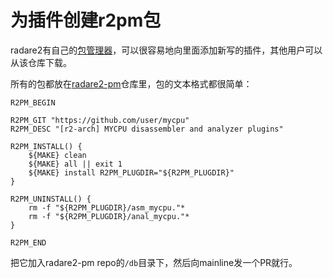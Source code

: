 # 为插件创建r2pm包

radare2有自己的[包管理器](../tools/r2pm/intro.md)，可以很容易地向里面添加新写的插件，其他用户可以从该仓库下载。

所有的包都放在[radare2-pm](https://github.com/radareorg/radare2-pm)仓库里，包的文本格式都很简单：

```
R2PM_BEGIN

R2PM_GIT "https://github.com/user/mycpu"
R2PM_DESC "[r2-arch] MYCPU disassembler and analyzer plugins"

R2PM_INSTALL() {
	${MAKE} clean
	${MAKE} all || exit 1
	${MAKE} install R2PM_PLUGDIR="${R2PM_PLUGDIR}"
}

R2PM_UNINSTALL() {
	rm -f "${R2PM_PLUGDIR}/asm_mycpu."*
	rm -f "${R2PM_PLUGDIR}/anal_mycpu."*
}

R2PM_END
```

把它加入radare2-pm repo的`/db`目录下，然后向mainline发一个PR就行。
